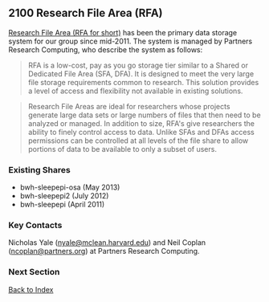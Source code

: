 ## 2100 Research File Area (RFA)

[Research File Area (RFA for short)](http://rc.partners.org/storage/rfa) has been the primary data storage system for our group since mid-2011. The system is managed by Partners Research Computing, who describe the system as follows:

> RFA is a low-cost, pay as you go storage tier similar to a Shared or Dedicated File Area (SFA, DFA).  It is designed to meet the very large file storage requirements common to research.  This solution provides a level of access and flexibility not available in existing solutions.

> Research File Areas are ideal for researchers whose projects generate large data sets or large numbers of files that then need to be analyzed or managed. In addition to size, RFA's give researchers the ability to finely control access to data. Unlike SFAs and DFAs access permissions can be controlled at all levels of the file share to allow portions of data to be available to only a subset of users.

### Existing Shares

- bwh-sleepepi-osa (May 2013)
- bwh-sleepepi2 (July 2012)
- bwh-sleepepi (April 2011)

### Key Contacts

Nicholas Yale (nyale@mclean.harvard.edu) and Neil Coplan (ncoplan@partners.org) at Partners Research Computing.


### Next Section

[Back to Index](https://github.com/sleepepi/howto/blob/master/README.md)
